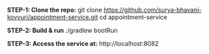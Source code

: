 **STEP-1: Clone the repo:**
git clone https://github.com/surya-bhavani-kovvuri/appointment-service.git
cd appointment-service

**STEP-2: Build & run**
./gradlew bootRun

**STEP-3: Access the service at:**
http://localhost:8082
